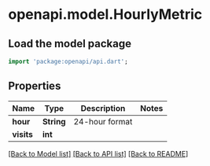 # openapi.model.HourlyMetric

## Load the model package
```dart
import 'package:openapi/api.dart';
```

## Properties
Name | Type | Description | Notes
------------ | ------------- | ------------- | -------------
**hour** | **String** | 24-hour format | 
**visits** | **int** |  | 

[[Back to Model list]](../README.md#documentation-for-models) [[Back to API list]](../README.md#documentation-for-api-endpoints) [[Back to README]](../README.md)


